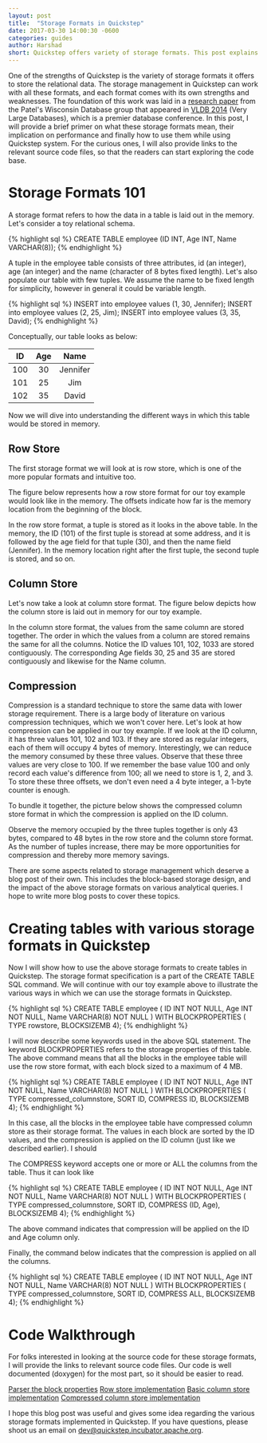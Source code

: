 ```yaml
---
layout: post
title:  "Storage Formats in Quickstep"
date: 2017-03-30 14:00:30 -0600
categories: guides
author: Harshad
short: Quickstep offers variety of storage formats. This post explains what these formats are and how to use them.
---
```

One of the strengths of Quickstep is the variety of storage formats it offers to store the relational data. The storage management in Quickstep can work with all these formats, and each format comes with its own strengths and weaknesses. The foundation of this work was laid in a [research paper](http://www.vldb.org/pvldb/vol6/p1474-chasseur.pdf) from the Patel's Wisconsin Database group that appeared in [VLDB 2014](http://vldb.org/) (Very Large Databases), which is a premier database conference. In this post, I will provide a brief primer on what these storage formats mean, their implication on performance and finally how to use them while using Quickstep system. For the curious ones, I will also provide links to the relevant source code files, so that the readers can start exploring the code base. 

<h1>Storage Formats 101</h1>
A storage format refers to how the data in a table is laid out in the memory. Let's consider a toy relational schema.

{% highlight sql %}
CREATE TABLE employee (ID INT, Age INT, Name VARCHAR(8));
{% endhighlight %}

A tuple in the employee table consists of three attributes, id (an integer), age (an integer) and the name (character of 8 bytes fixed length). Let's also populate our table with few tuples. We assume the name to be fixed length for simplicity, however in general it could be variable length. 

{% highlight sql %}
INSERT into employee values (1, 30, Jennifer);
INSERT into employee values (2, 25, Jim);
INSERT into employee values (3, 35, David);
{% endhighlight %}

Conceptually, our table looks as below:

| ID 	| Age 	|   Name   	|
|:--:	|:---:	|:--------:	|
|  100 	|  30 	| Jennifer 	|
|  101 	|  25 	|    Jim   	|
|  102 	|  35 	|   David  	|

Now we will dive into understanding the different ways in which this table would be stored in memory. 

<h2>Row Store</h2>

The first storage format we will look at is row store, which is one of the more popular formats and intuitive too.

The figure below represents how a row store format for our toy example would look like in the memory. The offsets indicate how far is the memory location from the beginning of the block. 

In the row store format, a tuple is stored as it looks in the above table. In the memory, the ID (101) of the first tuple is storead at some address, and it is followed by the age field for that tuple (30), and then the name field (Jennifer). In the memory location right after the first tuple, the second tuple is stored, and so on.

<h2>Column Store</h2>

Let's now take a look at column store format. The figure below depicts how the column store is laid out in memory for our toy example. 

In the column store format, the values from the same column are stored together. The order in which the values from a column are stored remains the same for all the columns. Notice the ID values 101, 102, 1033 are stored contiguously. The corresponding Age fields 30, 25 and 35 are stored contiguously and likewise for the Name column.

<h2>Compression</h2>

Compression is a standard technique to store the same data with lower storage requirement. There is a large body of literature on various compression techniques, which we won't cover here. Let's look at how compression can be applied in our toy example. If we look at the ID column, it has three values 101, 102 and 103. If they are stored as regular integers, each of them will occupy 4 bytes of memory. Interestingly, we can reduce the memory consumed by these three values. Observe that these three values are very close to 100. If we remember the base value 100 and only record each value's difference from 100; all we need to store is 1, 2, and 3. To store these three offsets, we don't even need a 4 byte integer, a 1-byte counter is enough.

To bundle it together, the picture below shows the compressed column store format in which the compression is applied on the ID column. 

Observe the memory occupied by the three tuples together is only 43 bytes, compared to 48 bytes in the row store and the column store format. As the number of tuples increase, there may be more opportunities for compression and thereby more memory savings.

There are some aspects related to storage management which deserve a blog post of their own. This includes the block-based storage design, and the impact of the above storage formats on various analytical queries. I hope to write more blog posts to cover these topics.

<h1>Creating tables with various storage formats in Quickstep</h1>

Now I will show how to use the above storage formats to create tables in Quickstep. The storage format specification is a part of the CREATE TABLE SQL command. We will continue with our toy example above to illustrate the various ways in which we can use the storage formats in Quickstep. 

{% highlight sql %}
CREATE TABLE employee (
ID INT NOT NULL, 
Age INT NOT NULL, 
Name VARCHAR(8) NOT NULL
) WITH BLOCKPROPERTIES (
  TYPE rowstore,
  BLOCKSIZEMB 4);
{% endhighlight %}

I will now describe some keywords used in the above SQL statement. The keyword BLOCKPROPERTIES refers to the storage properties of this table. The above command means that all the blocks in the employee table will use the row store format, with each block sized to a maximum of 4 MB.

{% highlight sql %}
CREATE TABLE employee (
ID INT NOT NULL, 
Age INT NOT NULL, 
Name VARCHAR(8) NOT NULL
) WITH BLOCKPROPERTIES (
  TYPE compressed_columnstore,
  SORT ID,
  COMPRESS ID,
  BLOCKSIZEMB 4);
{% endhighlight %}

In this case, all the blocks in the employee table have compressed column store as their storage format. The values in each block are sorted by the ID values, and the compression is applied on the ID column (just like we described earlier). I should 

The COMPRESS keyword accepts one or more or ALL the columns from the table. Thus it can look like

{% highlight sql %}
CREATE TABLE employee (
ID INT NOT NULL, 
Age INT NOT NULL, 
Name VARCHAR(8) NOT NULL
) WITH BLOCKPROPERTIES (
  TYPE compressed_columnstore,
  SORT ID,
  COMPRESS (ID, Age),
  BLOCKSIZEMB 4);
{% endhighlight %}

The above command indicates that compression will be applied on the ID and Age column only.

Finally, the command below indicates that the compression is applied on all the columns.

{% highlight sql %}
CREATE TABLE employee (
ID INT NOT NULL, 
Age INT NOT NULL, 
Name VARCHAR(8) NOT NULL
) WITH BLOCKPROPERTIES (
  TYPE compressed_columnstore,
  SORT ID,
  COMPRESS ALL,
  BLOCKSIZEMB 4);
{% endhighlight %}

<h1>Code Walkthrough</h1>

For folks interested in looking at the source code for these storage formats, I will provide the links to relevant source code files. Our code is well documented (doxygen) for the most part, so it should be easier to read.

[Parser the block properties](https://github.com/apache/incubator-quickstep/blob/master/parser/ParseBlockProperties.hpp)
[Row store implementation](https://github.com/apache/incubator-quickstep/blob/master/storage/SplitRowStoreTupleStorageSubBlock.hpp)
[Basic column store implementation](https://github.com/apache/incubator-quickstep/blob/master/storage/BasicColumnStoreTupleStorageSubBlock.hpp)
[Compressed column store implementation](https://github.com/apache/incubator-quickstep/blob/master/storage/CompressedColumnStoreTupleStorageSubBlock.hpp)

I hope this blog post was useful and gives some idea regarding the various storage formats implemented in Quickstep. If you have questions, please shoot us an email on dev@quickstep.incubator.apache.org.
